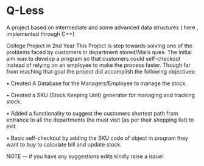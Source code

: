 # Q-Less

A project based on intermediate and some advanced data structures ( here , implemented through C++)

College Project in 2nd Year
This Project is step towards solving one of the problems faced by customers in department stored/Malls ques.
The initial aim was to develop a program so that customers could self-checkout instead of relying on an employee to make the process faster. Though far from reaching that goal the project did accomplish the following objectives:

•	Created A Database for the Managers/Employee to manage the stock.

•	Created a SKU (Stock Keeping Unit) generator for managing and tracking stock.

•	Added a functionality to suggest the customers shortest path from entrance to all the   departments the must visit (as per their shopping list) to exit.

•	Basic self-checkout by adding the SKU code of object in program they want to buy to calculate bill and update stock.

NOTE -- 
if you have any suggestions edits kindly raise a issue!
